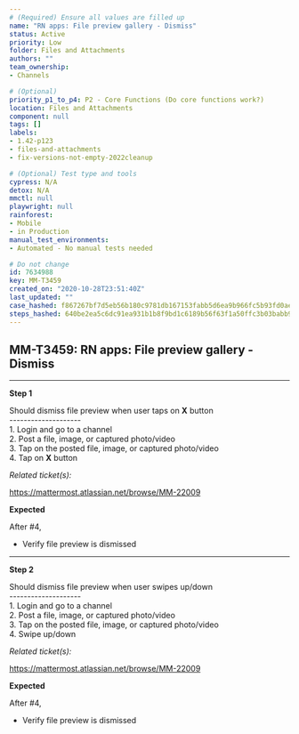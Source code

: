 ```yaml
---
# (Required) Ensure all values are filled up
name: "RN apps: File preview gallery - Dismiss"
status: Active
priority: Low
folder: Files and Attachments
authors: ""
team_ownership: 
- Channels

# (Optional)
priority_p1_to_p4: P2 - Core Functions (Do core functions work?)
location: Files and Attachments
component: null
tags: []
labels: 
- 1.42-p123
- files-and-attachments
- fix-versions-not-empty-2022cleanup

# (Optional) Test type and tools
cypress: N/A
detox: N/A
mmctl: null
playwright: null
rainforest: 
- Mobile
- in Production
manual_test_environments: 
- Automated - No manual tests needed

# Do not change
id: 7634988
key: MM-T3459
created_on: "2020-10-28T23:51:40Z"
last_updated: ""
case_hashed: f867267bf7d5eb56b180c9781db167153fabb5d6ea9b966fc5b93fd0aeddf0e69ac76873d6a5a5da49db0e05f5db6c3c
steps_hashed: 640be2ea5c6dc91ea931b1b8f9bd1c6189b56f63f1a50ffc3b03babb90d8f828ad9da7e376afebec4cd76927f267480b
---
```


<!-- (Auto-generated) Based on frontmatter's "key" and "name" -->

## MM-T3459: RN apps: File preview gallery - Dismiss

---

**Step 1**

Should dismiss file preview when user taps on **X** button\
\--------------------\
1\. Login and go to a channel\
2\. Post a file, image, or captured photo/video\
3\. Tap on the posted file, image, or captured photo/video\
4\. Tap on **X** button

_Related ticket(s):_

<https://mattermost.atlassian.net/browse/MM-22009>

**Expected**

After #4,

- Verify file preview is dismissed

---

**Step 2**

Should dismiss file preview when user swipes up/down\
\--------------------\
1\. Login and go to a channel\
2\. Post a file, image, or captured photo/video\
3\. Tap on the posted file, image, or captured photo/video\
4\. Swipe up/down

_Related ticket(s):_

<https://mattermost.atlassian.net/browse/MM-22009>

**Expected**

After #4,

- Verify file preview is dismissed
